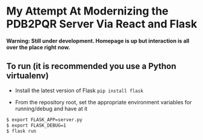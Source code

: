 # My Attempt At Modernizing the PDB2PQR Server Via React and Flask

**Warning: Still under development. Homepage is up but interaction is all over the place right now.**

## To run (it is recommended you use a Python virtualenv)

* Install the latest version of Flask
`pip install flask`

* From the repository root, set the appropriate environment variables for running/debug and have at it
```bash
$ export FLASK_APP=server.py
$ export FLASK_DEBUG=1
$ flask run
```
